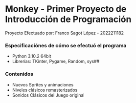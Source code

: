 # Monkey - Primer Proyecto de Introducción de Programación

Proyecto Efectuado por:
    Franco Sagot López - 2022211182

### Especificaciónes de cómo se efectuó el programa
  * Python 3.10.2 64bit
  * Librerías: TKinter, Pygame, Random, sys##

### Contenidos
  * Nuevos Sprites y animaciones
  * Niveles clásicos remasterizados
  * Sonidos Clásicos del Juego original